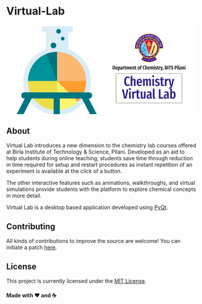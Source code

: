 # Virtual-Lab

![Banner Image](https://github.com/abhishekspeer/Virtual-Lab/blob/main/banner.png)

## About

Virtual Lab introduces a new dimension to the chemistry lab courses offered at Birla Institute of Technology & Science, Pilani. Developed as an aid to help students during online teaching, students save time through reduction in time required for setup and restart procedures as instant repetition of an experiment is available at the click of a button. 

The other interactive features such as animations, walkthroughs, and virtual simulations provide students with the platform to explore chemical concepts in more detail.

Virtual Lab is a desktop based application developed using [PyQt](https://pypi.org/project/PyQt5/).

## Contributing
All kinds of contributions to improve the source are welcome! You can initiate a patch [here](https://github.com/abhishekspeer/Virtual-Lab/pulls).

## License

This project is currently licensed under the [MIT License](https://github.com/abhishekspeer/Virtual-Lab/blob/main/LICENSE).

#### Made with :heart: and :coffee:


